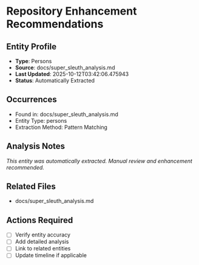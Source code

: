 # Repository Enhancement Recommendations

## Entity Profile
- **Type**: Persons
- **Source**: docs/super_sleuth_analysis.md
- **Last Updated**: 2025-10-12T03:42:06.475943
- **Status**: Automatically Extracted

## Occurrences
- Found in: docs/super_sleuth_analysis.md
- Entity Type: persons
- Extraction Method: Pattern Matching

## Analysis Notes
*This entity was automatically extracted. Manual review and enhancement recommended.*

## Related Files
- docs/super_sleuth_analysis.md

## Actions Required
- [ ] Verify entity accuracy
- [ ] Add detailed analysis
- [ ] Link to related entities
- [ ] Update timeline if applicable
